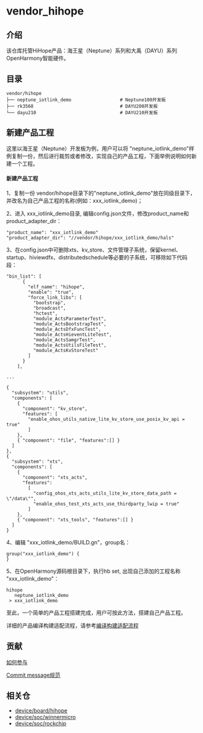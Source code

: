 # vendor_hihope

## 介绍

该仓库托管HiHope产品：海王星（Neptune）系列和大禹（DAYU）系列OpenHarmony智能硬件。

## 目录

```
vendor/hihope
├── neptune_iotlink_demo                  # Neptune100开发板
├── rk3568                                # DAYU200开发板
└── dayu210                               # DAYU210开发板
```

## 新建产品工程

这里以海王星（Neptune）开发板为例，用户可以将 "neptune_iotlink_demo"样例复制一份，然后进行裁剪或者修改，实现自己的产品工程，下面举例说明如何新建一个工程。

#### 新建产品工程

1、复制一份 vendor/hihope目录下的"neptune_iotlink_demo"放在同级目录下，并改名为自己产品工程的名称(例如：xxx_iotlink_demo)；

2、进入 xxx_iotlink_demo目录, 编辑config.json文件，修改product_name和product_adapter_dir：

```
"product_name": "xxx_iotlink_demo"
"product_adapter_dir": "//vendor/hihope/xxx_iotlink_demo/hals"
```

3、在config.json中可删除xts、kv_store、文件管理子系统，保留kernel、startup、hiviewdfx、distributedschedule等必要的子系统，可移除如下代码段：
```
"bin_list": [
      {
        "elf_name": "hihope",
        "enable": "true",
        "force_link_libs": [
          "bootstrap",
          "broadcast",
          "hctest",
          "module_ActsParameterTest",
          "module_ActsBootstrapTest",
          "module_ActsDfxFuncTest",
          "module_ActsHieventLiteTest",
          "module_ActsSamgrTest",
          "module_ActsUtilsFileTest",
          "module_ActsKvStoreTest"
        ]
      }
    ],

...

{
  "subsystem": "utils",
  "components": [
    {
      "component": "kv_store",
      "features": [
        "enable_ohos_utils_native_lite_kv_store_use_posix_kv_api = true"
        ]
    },
    { "component": "file", "features":[] }
  ]
},
{
  "subsystem": "xts",
  "components": [
    {
      "component": "xts_acts",
      "features":
        [
          "config_ohos_xts_acts_utils_lite_kv_store_data_path = \"/data\"",
          "enable_ohos_test_xts_acts_use_thirdparty_lwip = true"
        ]
    },
    { "component": "xts_tools", "features":[] }
  ]
}
```

4、编辑 "xxx_iotlink_demo/BUILD.gn"，group名：
```
group("xxx_iotlink_demo") {
}
```

5、在OpenHarmony源码根目录下，执行hb set, 出现自己添加的工程名称 "xxx_iotlink_demo"：
```
hihope
   neptune_iotlink_demo
 > xxx_iotlink_demo
```

至此，一个简单的产品工程搭建完成，用户可按此方法，搭建自己产品工程。

详细的产品编译构建适配流程，请参考[编译构建适配流程](https://gitee.com/openharmony/docs/blob/master/zh-cn/device-dev/subsystems/subsys-build-product.md)

## 贡献

[如何参与](https://gitee.com/openharmony/docs/blob/HEAD/zh-cn/contribute/%E5%8F%82%E4%B8%8E%E8%B4%A1%E7%8C%AE.md)

[Commit message规范](https://gitee.com/openharmony/device_qemu/wikis/Commit%20message%E8%A7%84%E8%8C%83?sort_id=4042860)

## 相关仓

* [device/board/hihope](https://gitee.com/openharmony/device_board_hihope)
* [device/soc/winnermicro](https://gitee.com/openharmony/device_soc_winnermicro)
* [device/soc/rockchip](https://gitee.com/openharmony/device_soc_rockchip)